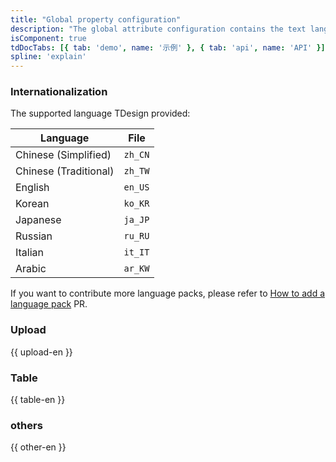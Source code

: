 ```yaml
---
title: "Global property configuration"
description: "The global attribute configuration contains the text language configuration of each component and other common configurations to reduce duplicate common configurations."
isComponent: true
tdDocTabs: [{ tab: 'demo', name: '示例' }, { tab: 'api', name: 'API' }]
spline: 'explain'
---
```


### Internationalization

The supported language TDesign provided:

Language | File
-- | --
Chinese (Simplified) | `zh_CN`
Chinese (Traditional) | `zh_TW`
English | `en_US`
Korean | `ko_KR`
Japanese | `ja_JP`
Russian | `ru_RU`
Italian | `it_IT`
Arabic | `ar_KW`

If you want to contribute more language packs, please refer to [How to add a language pack](https://github.com/Tencent/tdesign-common/blob/develop/js/global-config/locale/CONTRIBUTING.md) PR.


### Upload

{{ upload-en }}

### Table

{{ table-en }}

### others

{{ other-en }}
